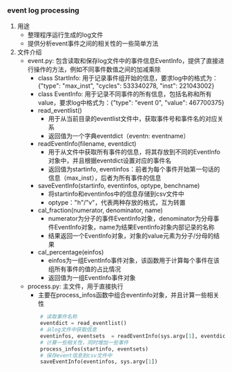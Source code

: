 ### event log processing
1. 用途
    - 整理程序运行生成的log文件
    - 提供分析event事件之间的相关性的一些简单方法
2. 文件介绍
    - event.py: 包含读取和保存log文件中的事件信息EventInfo，提供了直接进行操作的方法，例如不同事件数值之间的加减乘除
        - class StartInfo: 用于记录事件组开始的信息，要求log中的格式为：{"type": "max_inst", "cycles": 533340278, "inst": 221043002}
        - class EventInfo: 用于记录不同事件的所有信息，包括名称和所有value，要求log中格式为：{"type": "event  0", "value":  467700375}
        - read_eventlist()
            - 用于从当前目录的eventlist文件中，获取事件号和事件名的对应关系
            - 返回值为一个字典eventdict（eventn: eventname）
        - readEventInfo(filename, eventdict)
            - 用于从文件中获取所有事件的信息，将其存放到不同的EventInfo对象中，并且根据eventdict设置对应的事件名
            - 返回值为startinfo, eventinfos：前者为每个事件开始第一句话的信息（max_inst），后者为所有事件的信息
        - saveEventInfo(startinfo, eventinfos, optype, benchname)
            - 将startinfo和eventinfos中的信息存储到csv文件中
            - optype："h"/"v"，代表两种存放的格式，互为转置
        - cal_fraction(numerator, denominator, name)
            - numerator为分子的事件EventInfo对象，denominator为分母事件EventInfo对象，name为结果EventInfo对象内部记录的名称
            - 结果返回一个EventInfo对象，对象的value元素为分子/分母的结果
        - cal_percentage(einfos)
            - einfos为一组EventInfo事件对象，该函数用于计算每个事件在该组所有事件的值的占比情况
            - 返回值为一组EventInfo事件对象
    - process.py: 主文件，用于直接执行
        - 主要在process_infos函数中组合eventinfo对象，并且计算一些相关性
        ```python
            # 读取事件名称
            eventdict = read_eventlist()
            # 从log文件中获取信息
            eventinfos, eventsets  = readEventInfo(sys.argv[1], eventdict)
            # 计算一些相关性，同时增加一些事件
            process_infos(startinfo, eventsets)
            # 保存event信息到csv文件中
            saveEventInfo(eventinfos, sys.argv[1])
        ```